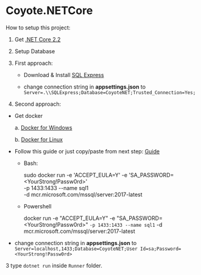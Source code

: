 # Coyote.NETCore


How to setup this project:

1. Get [.NET Core 2.2](https://dotnet.microsoft.com/download/dotnet-core/2.2)

2. Setup Database

 1. First approach: 
    * Download & Install [SQL Express](https://www.microsoft.com/pl-pl/sql-server/sql-server-editions-express)

    * change connection string in **appsettings.json** to ``Server=.\\SQLExpress;Database=CoyoteNET;Trusted_Connection=Yes;``

    

  2. Second approach:
  
   * Get docker

      a. [Docker for Windows](https://docs.docker.com/docker-for-windows/install/)

      b. [Docker for Linux](https://docs.docker.com/install/linux/docker-ce/centos/)

   * Follow this guide or just copy/paste from next step: [Guide](https://docs.microsoft.com/en-us/sql/linux/quickstart-install-connect-docker?view=sql-server-2017)

	 * Bash:

	      sudo docker run -e 'ACCEPT_EULA=Y' -e 'SA_PASSWORD=<YourStrong!Passw0rd>' \
	      -p 1433:1433 --name sql1 \
	      -d mcr.microsoft.com/mssql/server:2017-latest

	 * Powershell

	      docker run -e "ACCEPT_EULA=Y" -e "SA_PASSWORD=<YourStrong!Passw0rd>" `
	      -p 1433:1433 --name sql1 `
	      -d mcr.microsoft.com/mssql/server:2017-latest

   * change connection string in **appsettings.json** to ``Server=localhost,1433;Database=CoyoteNET;User Id=sa;Password=<YourStrong!Passw0rd>``

3 type ``dotnet run`` inside ``Runner`` folder.
